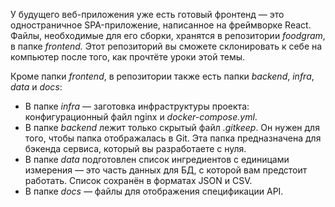 У будущего веб-приложения уже есть готовый фронтенд — это одностраничное SPA-приложение, написанное на фреймворке React. Файлы, необходимые для его сборки, хранятся в репозитории _foodgram_, в папке _frontend._ Этот репозиторий вы сможете склонировать к себе на компьютер после того, как прочтёте уроки этой темы.

Кроме папки _frontend_, в репозитории также есть папки _backend_, _infra_, _data_ и _docs_:

- В папке _infra_ — заготовка инфраструктуры проекта: конфигурационный файл nginx и _docker-compose.yml_.
- В папке _backend_ лежит только скрытый файл _.gitkeep_. Он нужен для того, чтобы папка отображалась в Git. Эта папка предназначена для бэкенда сервиса, который вы разработаете с нуля.
- В папке _data_ подготовлен список ингредиентов с единицами измерения — это часть данных для БД, с которой вам предстоит работать. Список сохранён в форматах JSON и CSV.
- В папке _docs —_ файлы для отображения спецификации API.